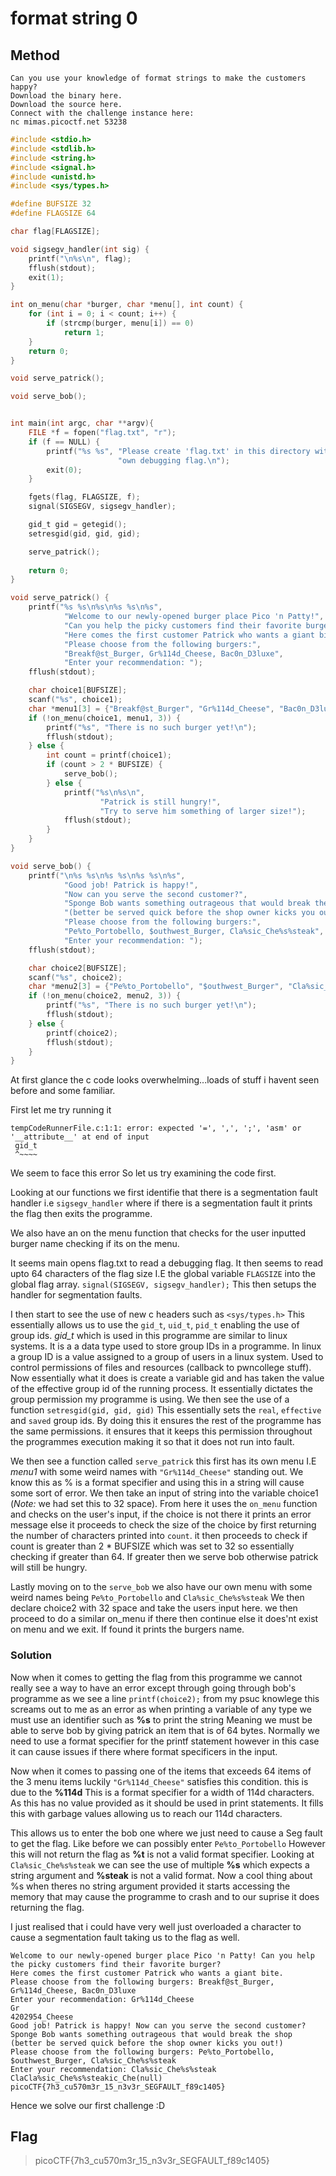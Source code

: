 # format string 0

## Method

```
Can you use your knowledge of format strings to make the customers happy?
Download the binary here.
Download the source here.
Connect with the challenge instance here:
nc mimas.picoctf.net 53238
```

```c
#include <stdio.h>
#include <stdlib.h>
#include <string.h>
#include <signal.h>
#include <unistd.h>
#include <sys/types.h>

#define BUFSIZE 32
#define FLAGSIZE 64

char flag[FLAGSIZE];

void sigsegv_handler(int sig) {
    printf("\n%s\n", flag);
    fflush(stdout);
    exit(1);
}

int on_menu(char *burger, char *menu[], int count) {
    for (int i = 0; i < count; i++) {
        if (strcmp(burger, menu[i]) == 0)
            return 1;
    }
    return 0;
}

void serve_patrick();

void serve_bob();


int main(int argc, char **argv){
    FILE *f = fopen("flag.txt", "r");
    if (f == NULL) {
        printf("%s %s", "Please create 'flag.txt' in this directory with your",
                        "own debugging flag.\n");
        exit(0);
    }

    fgets(flag, FLAGSIZE, f);
    signal(SIGSEGV, sigsegv_handler);

    gid_t gid = getegid();
    setresgid(gid, gid, gid);

    serve_patrick();
  
    return 0;
}

void serve_patrick() {
    printf("%s %s\n%s\n%s %s\n%s",
            "Welcome to our newly-opened burger place Pico 'n Patty!",
            "Can you help the picky customers find their favorite burger?",
            "Here comes the first customer Patrick who wants a giant bite.",
            "Please choose from the following burgers:",
            "Breakf@st_Burger, Gr%114d_Cheese, Bac0n_D3luxe",
            "Enter your recommendation: ");
    fflush(stdout);

    char choice1[BUFSIZE];
    scanf("%s", choice1);
    char *menu1[3] = {"Breakf@st_Burger", "Gr%114d_Cheese", "Bac0n_D3luxe"};
    if (!on_menu(choice1, menu1, 3)) {
        printf("%s", "There is no such burger yet!\n");
        fflush(stdout);
    } else {
        int count = printf(choice1);
        if (count > 2 * BUFSIZE) {
            serve_bob();
        } else {
            printf("%s\n%s\n",
                    "Patrick is still hungry!",
                    "Try to serve him something of larger size!");
            fflush(stdout);
        }
    }
}

void serve_bob() {
    printf("\n%s %s\n%s %s\n%s %s\n%s",
            "Good job! Patrick is happy!",
            "Now can you serve the second customer?",
            "Sponge Bob wants something outrageous that would break the shop",
            "(better be served quick before the shop owner kicks you out!)",
            "Please choose from the following burgers:",
            "Pe%to_Portobello, $outhwest_Burger, Cla%sic_Che%s%steak",
            "Enter your recommendation: ");
    fflush(stdout);

    char choice2[BUFSIZE];
    scanf("%s", choice2);
    char *menu2[3] = {"Pe%to_Portobello", "$outhwest_Burger", "Cla%sic_Che%s%steak"};
    if (!on_menu(choice2, menu2, 3)) {
        printf("%s", "There is no such burger yet!\n");
        fflush(stdout);
    } else {
        printf(choice2);
        fflush(stdout);
    }
}
```
At first glance the c code looks overwhelming...loads of stuff i havent seen before and some familiar.

First let me try running it

```
tempCodeRunnerFile.c:1:1: error: expected '=', ',', ';', 'asm' or '__attribute__' at end of input
 gid_t
 ^~~~~
```
We seem to face this error So let us try examining the code first.

Looking at our functions we first identifie that there is a segmentation fault handler i.e ``sigsegv_handler`` where if there is a segmentation fault it prints the flag then exits the programme.

We also have an on the menu function that checks for the user inputted burger name checking if its on the menu.

It seems main opens flag.txt to read a debugging flag. It then seems to read upto 64 characters of the flag size I.E the global variable
``FLAGSIZE`` into the global flag array.  ``signal(SIGSEGV, sigsegv_handler);`` This then setups the handler for segmentation faults.


I then start to see the use of new c headers such as ``<sys/types.h>`` This essentially allows us to use the ``gid_t``, ``uid_t``, ``pid_t`` enabling the use of group ids. *gid_t* which is used in this programme are similar to linux systems. It is a a data type used to store group IDs in a programme. In linux a group ID is a value assigned to a group of users in a linux system. Used to control permissions of files and resources (callback to pwncollege stuff). Now essentially what it does is create a variable gid and has taken the value of the effective group id of the running process. It essentially dictates the group permission my programme is using. We then see the use of a function ``setresgid(gid, gid, gid)`` This essentially sets the ``real``, ``effective`` and ``saved`` group ids. By doing this it ensures the rest of the programme has the same permissions. it ensures that it keeps this permission throughout the programmes execution making it so that it does not run into fault.

We then see a function called ``serve_patrick`` this first has its own menu I.E *menu1* with some weird names with ``"Gr%114d_Cheese"`` standing out. We know this as % is a format specifier and using this in a string will cause some sort of error. We then take an input of string into the variable choice1 (*Note:* we had set this to 32 space). From here it uses the ``on_menu`` function and checks on the user's input, if the choice is not there it prints an error message else it proceeds to check the size of the choice  by first returning the number of characters printed into ``count``. it then proceeds to check if count is greater than 2 * BUFSIZE which was set to 32 so essentially checking if greater than 64. If greater then we serve bob otherwise patrick will still be hungry.

Lastly moving on  to the ``serve_bob`` we  also have our own menu with some weird names being ``Pe%to_Portobello`` and ``Cla%sic_Che%s%steak`` We then declare choice2 with 32 space and take the users input here. we then proceed to do a similar on_menu if there then continue else it does'nt exist on menu and we exit. If found it prints the burgers name.


### Solution

Now when it comes to getting the flag from this programme we cannot really see a way to have an error except through going through bob's programme as we see a line ``printf(choice2);`` from my psuc knowlege this screams out to me as an error as when printing a variable of any type we must use an identifier such as **%s** to print the string Meaning we must be able to serve bob by giving patrick an item that is of 64 bytes. Normally we need to use a format specifier for the printf statement however in this case it can cause issues if there where format specificers in the input. 


Now when it comes to passing one of the items that exceeds 64 items of the 3 menu items luckily ``"Gr%114d_Cheese"`` satisfies this condition. this is due to the **%114d** This is a format specifier for a width of 114d characters. As this has no value provided as it should be used in print statements. It fills this with garbage values allowing us to reach our 114d characters.

This allows us to enter the bob one where we just need to cause a Seg fault to get the flag. Like before we can possibly enter ``Pe%to_Portobello`` However this will not return the flag as **%t** is not a valid format specifier. Looking at ``Cla%sic_Che%s%steak`` we can see the use of multiple **%s** which expects a string argument and **%steak** is not a valid format. Now a cool thing about %s when theres no string argument provided it starts accessing the memory that may cause the programme to crash and to our suprise it does returning the flag.

I just realised that i could have very well just overloaded a character to cause a segmentation fault taking us to the flag as well.


``` 
Welcome to our newly-opened burger place Pico 'n Patty! Can you help the picky customers find their favorite burger?
Here comes the first customer Patrick who wants a giant bite.
Please choose from the following burgers: Breakf@st_Burger, Gr%114d_Cheese, Bac0n_D3luxe
Enter your recommendation: Gr%114d_Cheese
Gr                                                                                                           4202954_Cheese
Good job! Patrick is happy! Now can you serve the second customer?
Sponge Bob wants something outrageous that would break the shop (better be served quick before the shop owner kicks you out!)
Please choose from the following burgers: Pe%to_Portobello, $outhwest_Burger, Cla%sic_Che%s%steak
Enter your recommendation: Cla%sic_Che%s%steak
ClaCla%sic_Che%s%steakic_Che(null)
picoCTF{7h3_cu570m3r_15_n3v3r_SEGFAULT_f89c1405}
```

Hence we solve our first challenge :D

## Flag

> picoCTF{7h3_cu570m3r_15_n3v3r_SEGFAULT_f89c1405}